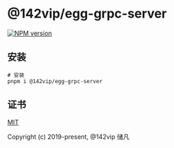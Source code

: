 # @142vip/egg-grpc-server

[![NPM version](https://img.shields.io/npm/v/@142vip/egg-grpc-server?labelColor=0b3d52&color=1da469&label=version)](https://www.npmjs.com/package/@142vip/egg-grpc-server)

## 安装

```shell
# 安装
pnpm i @142vip/egg-grpc-server
```

## 证书

[MIT](https://opensource.org/license/MIT)

Copyright (c) 2019-present, @142vip 储凡
